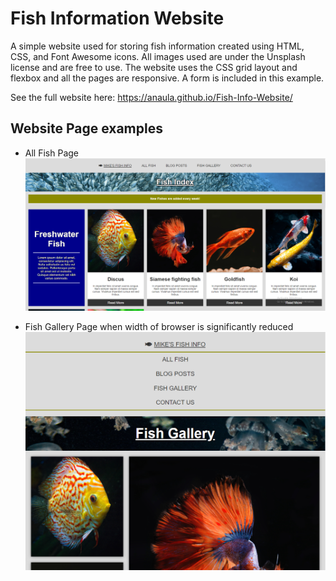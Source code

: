 # Fish Information Website

A simple website used for storing fish information created using HTML, CSS, and Font Awesome icons. All images used are under the Unsplash license and are free to use. The website uses the CSS grid layout and flexbox and all the pages are responsive.  A form is included in this example. 

See the full website here: https://anaula.github.io/Fish-Info-Website/

## Website Page examples

- All Fish Page
![Website snapshot](/website-snapshots/snapshot1.PNG)

- Fish Gallery Page when width of browser is significantly reduced
![Website responsive snapshot](/website-snapshots/snapshot2.PNG)
